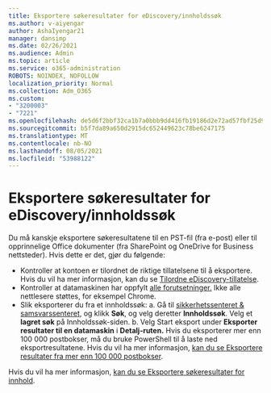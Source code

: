 ```yaml
---
title: Eksportere søkeresultater for eDiscovery/innholdssøk
ms.author: v-aiyengar
author: AshaIyengar21
manager: dansimp
ms.date: 02/26/2021
ms.audience: Admin
ms.topic: article
ms.service: o365-administration
ROBOTS: NOINDEX, NOFOLLOW
localization_priority: Normal
ms.collection: Adm_O365
ms.custom:
- "3200003"
- "7221"
ms.openlocfilehash: de5d6f2bbf32ca1b7a0bbb9dd416fb19186d2e72ad57fbf25d9b55bd733fdc21
ms.sourcegitcommit: b5f7da89a650d2915dc652449623c78be6247175
ms.translationtype: MT
ms.contentlocale: nb-NO
ms.lasthandoff: 08/05/2021
ms.locfileid: "53988122"
---
```

# <a name="export-ediscoverycontent-search-results"></a>Eksportere søkeresultater for eDiscovery/innholdssøk

Du må kanskje eksportere søkeresultatene til en PST-fil (fra e-post) eller til opprinnelige Office dokumenter (fra SharePoint og OneDrive for Business nettsteder). Hvis dette er det, gjør du følgende:

- Kontroller at kontoen er tilordnet de riktige tillatelsene til å eksportere. Hvis du vil ha mer informasjon, kan du se [Tilordne eDiscovery-tillatelse](https://go.microsoft.com/fwlink/?linkid=2102406).
- Kontroller at datamaskinen har oppfylt [alle forutsetninger.](https://docs.microsoft.com/office365/securitycompliance/export-search-results#before-you-begin) Ikke alle nettlesere støttes, for eksempel Chrome.
- Slik eksporterer du fra et innholdssøk: a. Gå til [sikkerhetssenteret & samsvarssenteret,](https://protection.office.com/contentsearch) og klikk **Søk**, og velg deretter **Innholdssøk**. Velg et **lagret søk** på Innholdssøk-siden.
    b. Velg Start eksport under **Eksporter resultater til en datamaskin** i **Detalj-ruten.** Hvis du eksporterer mer enn 100 000 postbokser, må du bruke PowerShell til å laste ned eksportresultatene. Hvis du vil ha mer informasjon, [kan du se Eksportere resultater fra mer enn 100 000 postbokser](https://go.microsoft.com/fwlink/?linkid=2143861).

Hvis du vil ha mer informasjon, [kan du se Eksportere søkeresultater for innhold](https://go.microsoft.com/fwlink/?linkid=2102118).